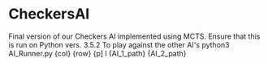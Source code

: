 # CheckersAI
Final version of our Checkers AI implemented using MCTS.
Ensure that this is run on Python vers. 3.5.2
To play against the other AI's
python3 AI_Runner.py {col} {row} {p] l {AI_1_path} {AI_2_path}
